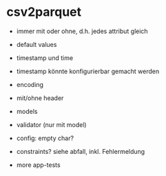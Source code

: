 # csv2parquet

- immer mit oder ohne, d.h. jedes attribut gleich 
- default values
- timestamp und time
- timestamp könnte konfigurierbar gemacht werden
- encoding
- mit/ohne header
- models
- validator (nur mit model)
- config: empty char?
- constraints? siehe abfall, inkl. Fehlermeldung

- more app-tests